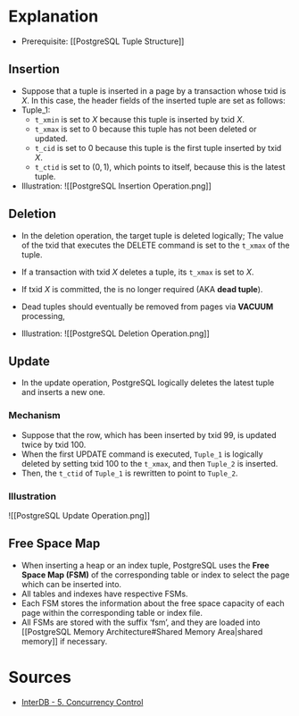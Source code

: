 # Explanation
- Prerequisite: [[PostgreSQL Tuple Structure]]

## Insertion
- Suppose that a tuple is inserted in a page by a transaction whose txid is $X$. In this case, the header fields of the inserted tuple are set as follows:
- Tuple_1:
    - `t_xmin` is set to $X$ because this tuple is inserted by txid $X$.
    - `t_xmax` is set to $0$ because this tuple has not been deleted or updated.
    - `t_cid` is set to $0$ because this tuple is the first tuple inserted by txid $X$.
    - `t_ctid` is set to $(0,1)$, which points to itself, because this is the latest tuple.
- Illustration: ![[PostgreSQL Insertion Operation.png]]

## Deletion
- In the deletion operation, the target tuple is deleted logically; The value of the txid that executes the DELETE command is set to the `t_xmax` of the tuple.

- If a transaction with txid $X$ deletes a tuple, its `t_xmax` is set to $X$.
- If txid $X$ is committed, the is no longer required (AKA **dead tuple**).
- Dead tuples should eventually be removed from pages via **VACUUM** processing,

- Illustration: ![[PostgreSQL Deletion Operation.png]]

## Update
- In the update operation, PostgreSQL logically deletes the latest tuple and inserts a new one.

### Mechanism
- Suppose that the row, which has been inserted by txid 99, is updated twice by txid 100.
- When the first UPDATE command is executed, `Tuple_1` is logically deleted by setting txid 100 to the `t_xmax`, and then `Tuple_2` is inserted.
- Then, the `t_ctid` of `Tuple_1` is rewritten to point to `Tuple_2`.

### Illustration
![[PostgreSQL Update Operation.png]]

## Free Space Map
- When inserting a heap or an index tuple, PostgreSQL uses the **Free Space Map (FSM)** of the corresponding table or index to select the page which can be inserted into.
- All tables and indexes have respective FSMs.
- Each FSM stores the information about the free space capacity of each page within the corresponding table or index file.
- All FSMs are stored with the suffix ‘fsm’, and they are loaded into [[PostgreSQL Memory Architecture#Shared Memory Area|shared memory]] if necessary.

# Sources
- [InterDB - 5. Concurrency Control](https://www.interdb.jp/pg/pgsql05.html)
